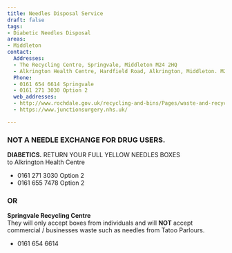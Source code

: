 ```yaml
---
title: Needles Disposal Service
draft: false
tags:
- Diabetic Needles Disposal
areas:
- Middleton
contact:
  Addresses:
  - The Recycling Centre, Springvale, Middleton M24 2HQ
  - Alkrington Health Centre, Hardfield Road, Alkrington, Middleton. M24 1PQ
  Phone:
  - 0161 654 6614 Springvale
  - 0161 271 3030 Option 2
  web_addresses:
  - http://www.rochdale.gov.uk/recycling-and-bins/Pages/waste-and-recycling-sites.aspx
  - https://www.junctionsurgery.nhs.uk/

---
```


### NOT A NEEDLE EXCHANGE FOR DRUG USERS.  

**DIABETICS.** RETURN YOUR FULL YELLOW NEEDLES BOXES  
to Alkrington Health Centre    
- 0161 271 3030 Option 2  
- 0161 655 7478 Option 2  

### OR

**Springvale Recycling Centre**   
They will only accept boxes from individuals  and will  **NOT** accept commercial / businesses waste such as needles from Tatoo Parlours.  
- 0161 654 6614
 
